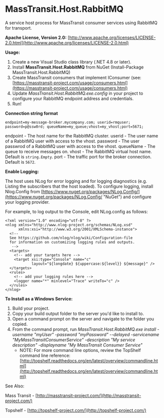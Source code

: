 # MassTransit.Host.RabbitMQ #

A service host process for MassTransit consumer services using RabbitMQ for transport.

**Apache License, Version 2.0:** [http://www.apache.org/licenses/LICENSE-2.0.html](http://www.apache.org/licenses/LICENSE-2.0.html)

**Usage:**

1. Create a new Visual Studio class library (.NET 4.8 or later).
2. Install **MassTransit.Host.RabbitMQ** from NuGet (Install-Package MassTransit.Host.RabbitMQ)
3. Create MassTransit consumers that implement IConsumer<T> (see: [https://masstransit-project.com/usage/consumers.html](https://masstransit-project.com/usage/consumers.html)
4. Update *MassTransit.Host.RabbitMQ.exe.config* in your project to configure your RabbitMQ endpoint address and credentials.
5. Run!

**Connection string format**

```
endpoint=my-message-broker.mycompany.com; userid=rmquser; password=p@ssw0rd; queueName=my_queue;vhost=my_vhost;port=5671;
```

endpoint - The host name for the RabbitMQ cluster.
userid - The user name of a RabbitMQ user with access to the vhost.
password - The user passwrod of a RabbitMQ user with access to the vhost.
queueName - The queue to receive messages on.
vhost - The RabbitMQ virtual host name. Default is `string.Empty`.
port - The traffic port for the broker connection.  Default is `5672`.

**Enable Logging:**

The host uses NLog for error logging and for logging diagnostics (e.g. Listing the subscribers that the host loaded).  To configure logging, install Nlog.Config from [https://www.nuget.org/packages/NLog.Config/](https://www.nuget.org/packages/NLog.Config/ "NuGet") and configure your logging provider.  

For example, to log output to the Console, edit NLog.config as follows:

	<?xml version="1.0" encoding="utf-8" ?>
	<nlog xmlns="http://www.nlog-project.org/schemas/NLog.xsd"
	      xmlns:xsi="http://www.w3.org/2001/XMLSchema-instance">
	  <!-- 
	  See https://github.com/nlog/nlog/wiki/Configuration-file 
	  for information on customizing logging rules and outputs.
	   -->
	  <targets>
	    <!-- add your targets here -->
	    <target xsi:type="Console" name="c" 
	            layout="${longdate} ${uppercase:${level}} ${message}" />
	  </targets>
	  <rules>
	    <!-- add your logging rules here -->
	    <logger name="*" minlevel="Trace" writeTo="c" />
	  </rules>
	</nlog>

**To Install as a Windows Service:**

1. Build your project.
2. Copy your build output folder to the server you'd like to install to.
3. Open a command prompt on the server and navigate to the folder you copied.
4. From the command prompt, run *MassTransit.Host.RabbitMQ.exe install -username "myUser" -password "myPassword" --delayed -servicename "MyMassTransitConsumerService" -description "My service description" -displayname "My MassTransit Consumer Service"*	
	- NOTE: For more command line options, review the TopShelf command line reference: [http://topshelf.readthedocs.org/en/latest/overview/commandline.html](http://topshelf.readthedocs.org/en/latest/overview/commandline.html)

See Also:

Mass Transit - [http://masstransit-project.com/](http://masstransit-project.com/)

Topshelf - [http://topshelf-project.com/](http://topshelf-project.com/)
